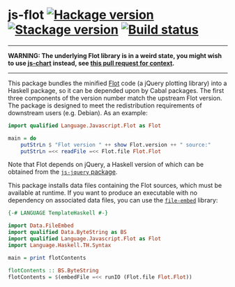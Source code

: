 # js-flot [![Hackage version](https://img.shields.io/hackage/v/js-flot.svg?label=Hackage)](https://hackage.haskell.org/package/js-flot) [![Stackage version](https://www.stackage.org/package/js-flot/badge/nightly?label=Stackage)](https://www.stackage.org/package/js-flot) [![Build status](https://img.shields.io/travis/ndmitchell/js-flot/master.svg?label=Build)](https://travis-ci.org/ndmitchell/js-flot)

-----------------

**WARNING: The underlying Flot library is in a weird state, you might wish to use [js-chart](https://github.com/jonascarpay/js-chart#readme) instead, see [this pull request for context](https://github.com/ndmitchell/js-flot/pull/5).**

-----------------

This package bundles the minified [Flot](http://www.flotcharts.org/) code
(a jQuery plotting library) into a Haskell package,
so it can be depended upon by Cabal packages. The first three components of
the version number match the upstream Flot version. The package is designed
to meet the redistribution requirements of downstream users (e.g. Debian).
As an example:

```haskell
import qualified Language.Javascript.Flot as Flot

main = do
    putStrLn $ "Flot version " ++ show Flot.version ++ " source:"
    putStrLn =<< readFile =<< Flot.file Flot.Flot
```

Note that Flot depends on jQuery, a Haskell version of which can be obtained
from the [`js-jquery` package](https://github.com/ndmitchell/js-jquery#readme).

This package installs data files containing the Flot sources, which must be available at runtime. If you want to produce an executable with no dependency on associated data files, you can use the [`file-embed`](https://hackage.haskell.org/package/file-embed) library:

```haskell
{-# LANGUAGE TemplateHaskell #-}

import Data.FileEmbed
import qualified Data.ByteString as BS
import qualified Language.Javascript.Flot as Flot
import Language.Haskell.TH.Syntax

main = print flotContents

flotContents :: BS.ByteString
flotContents = $(embedFile =<< runIO (Flot.file Flot.Flot))
```
